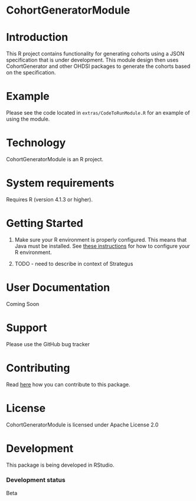 # CohortGeneratorModule

# Introduction

This R project contains functionality for generating cohorts using a JSON specification that is
under development. This module design then uses CohortGenerator and other OHDSI packages to generate
the cohorts based on the specification.

# Example

Please see the code located in `extras/CodeToRunModule.R` for an example of using the module.

# Technology

CohortGeneratorModule is an R project.

# System requirements

Requires R (version 4.1.3 or higher).

# Getting Started

1.  Make sure your R environment is properly configured. This means that Java must be installed. See [these instructions](https://ohdsi.github.io/Hades/rSetup.html) for how to configure your R environment.

2.  TODO - need to describe in context of Strategus


# User Documentation

Coming Soon

# Support

Please use the GitHub bug tracker

# Contributing

Read [here](https://ohdsi.github.io/Hades/contribute.html) how you can contribute to this package.

# License

CohortGeneratorModule is licensed under Apache License 2.0

# Development

This package is being developed in RStudio.

### Development status

Beta
